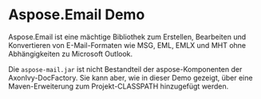# Aspose.Email Demo

Aspose.Email ist eine mächtige Bibliothek zum Erstellen, Bearbeiten und Konvertieren von E-Mail-Formaten wie MSG, EML, EMLX und MHT ohne Abhängigkeiten zu Microsoft Outlook. 

Die `aspose-mail.jar` ist nicht Bestandteil der aspose-Komponenten der AxonIvy-DocFactory. Sie kann aber, wie in dieser Demo gezeigt, über eine Maven-Erweiterung zum Projekt-CLASSPATH hinzugefügt werden.
